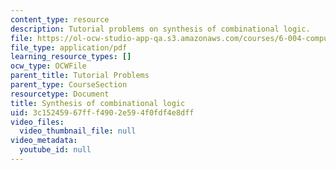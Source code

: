```yaml
---
content_type: resource
description: Tutorial problems on synthesis of combinational logic.
file: https://ol-ocw-studio-app-qa.s3.amazonaws.com/courses/6-004-computation-structures-spring-2009/3c15245967fff4902e594f0fdf4e8dff_MIT6004s09tutor05.pdf
file_type: application/pdf
learning_resource_types: []
ocw_type: OCWFile
parent_title: Tutorial Problems
parent_type: CourseSection
resourcetype: Document
title: Synthesis of combinational logic
uid: 3c152459-67ff-f490-2e59-4f0fdf4e8dff
video_files:
  video_thumbnail_file: null
video_metadata:
  youtube_id: null
---
```

